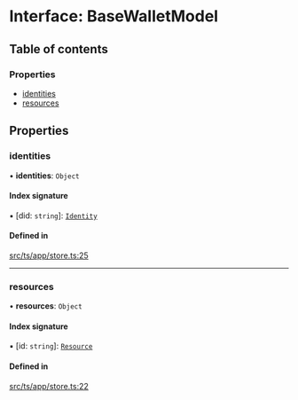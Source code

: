 # Interface: BaseWalletModel

## Table of contents

### Properties

- [identities](BaseWalletModel.md#identities)
- [resources](BaseWalletModel.md#resources)

## Properties

### identities

• **identities**: `Object`

#### Index signature

▪ [did: `string`]: [`Identity`](../API.md#identity)

#### Defined in

[src/ts/app/store.ts:25](https://gitlab.com/i3-market/code/wp3/t3.2/i3m-wallet-monorepo/-/blob/a5dc72d/packages/base-wallet/src/ts/app/store.ts#L25)

___

### resources

• **resources**: `Object`

#### Index signature

▪ [id: `string`]: [`Resource`](../API.md#resource)

#### Defined in

[src/ts/app/store.ts:22](https://gitlab.com/i3-market/code/wp3/t3.2/i3m-wallet-monorepo/-/blob/a5dc72d/packages/base-wallet/src/ts/app/store.ts#L22)
